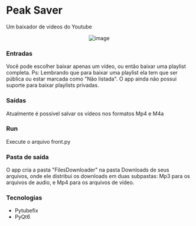 # Peak Saver

Um baixador de videos do Youtube

<div align="center">

![image](https://github.com/user-attachments/assets/fd796a39-c13b-4feb-95f4-1bb50f6e0a6c)

</div>



### Entradas
Você pode escolher baixar apenas um vídeo, ou então baixar uma playlist completa.
Ps: Lembrando que para baixar uma playlist ela tem que ser pública ou estar marcada como "Não listada". O app ainda não possui suporte para baixar playlists privadas.

### Saídas
Atualmente é possível salvar os vídeos nos formatos Mp4 e M4a

### Run
Execute o arquivo front.py

### Pasta de saída
O app cria a pasta "FilesDownloader" na pasta Downloads de seus arquivos, onde ele distribui os downloads em duas subpastas: Mp3 para os arquivos de audio, e Mp4 para os arquivos de vídeo.

### Tecnologias
- Pytubefix
- PyQt6
